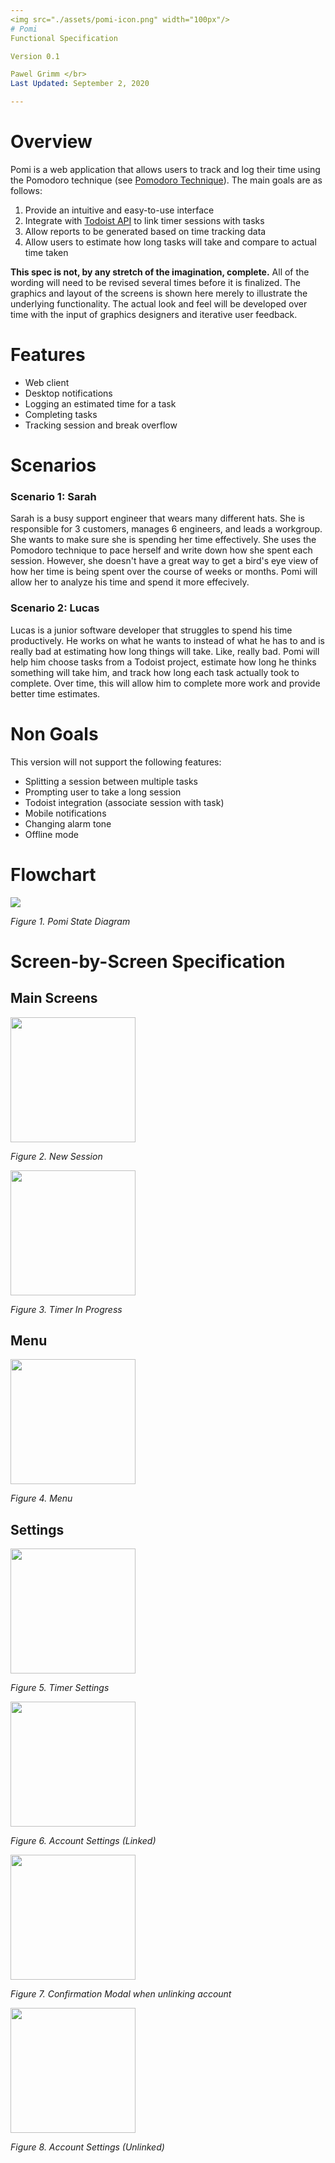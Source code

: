 ```yaml
---
<img src="./assets/pomi-icon.png" width="100px"/>
# Pomi
Functional Specification

Version 0.1

Pawel Grimm </br>
Last Updated: September 2, 2020

---
```

# Overview
Pomi is a web application that allows users to track and log their time using the Pomodoro technique (see [Pomodoro Technique](https://francescocirillo.com/pages/pomodoro-technique
)). The main goals are as follows:

1.	Provide an intuitive and easy-to-use interface
2.	Integrate with [Todoist API](https://developer.todoist.com/sync/v8/) to link timer sessions with tasks 
3.	Allow reports to be generated based on time tracking data
4. Allow users to estimate how long tasks will take and compare to actual time taken

**This spec is not, by any stretch of the imagination, complete.** All of the wording will need to be revised several times before it is finalized. The graphics and layout of the screens is shown here merely to illustrate the underlying functionality. The actual look and feel will be developed over time with the input of graphics designers and iterative user feedback.

# Features

- Web client
- Desktop notifications
- Logging an estimated time for a task
- Completing tasks
- Tracking session and break overflow

# Scenarios
### Scenario 1: Sarah
Sarah is a busy support engineer that wears many different hats. She is responsible for 3 customers, manages 6 engineers, and leads a workgroup. She wants to make sure she is spending her time effectively. She uses the Pomodoro technique to pace herself and write down how she spent each session. However, she doesn't have a great way to get a bird's eye view of how her time is being spent over the course of weeks or months. Pomi will allow her to analyze his time and spend it more effecively.

### Scenario 2: Lucas
Lucas is a junior software developer that struggles to spend his time productively. He works on what he wants to instead of what he has to and is really bad at estimating how long things will take. Like, really bad. Pomi will help him choose tasks from a Todoist project, estimate how long he thinks something will take him, and track how long each task actually took to complete. Over time, this will allow him to complete more work and provide better time estimates.

# Non Goals
This version will not support the following features:

 - Splitting a session between multiple tasks
 - Prompting user to take a long session
 - Todoist integration (associate session with task)
 - Mobile notifications
 - Changing alarm tone
 - Offline mode

# Flowchart

![](assets/pomi-state-diagram.png)

*Figure 1. Pomi State Diagram*

# Screen-by-Screen Specification

## Main Screens

<img src="./assets/mockups/New Session.png" width="200px" />

*Figure 2. New Session*

<img src="./assets/mockups/Configured Session.png" width="200px" />

*Figure 3. Timer In Progress*

## Menu

<img src="./assets/mockups/Menu.png" width="200px" />

*Figure 4. Menu*

## Settings

<img src="./assets/mockups/Settings/Timer.png" width="200px" />

*Figure 5. Timer Settings*

<img src="./assets/mockups/Settings/Accounts.png" width="200px" />

*Figure 6. Account Settings (Linked)*

<img src="./assets/mockups/Confirmation Modal.png" width="200px" />

*Figure 7. Confirmation Modal when unlinking account*

<img src="./assets/mockups/Settings/Accounts-1.png" width="200px" />

*Figure 8. Account Settings (Unlinked)*


